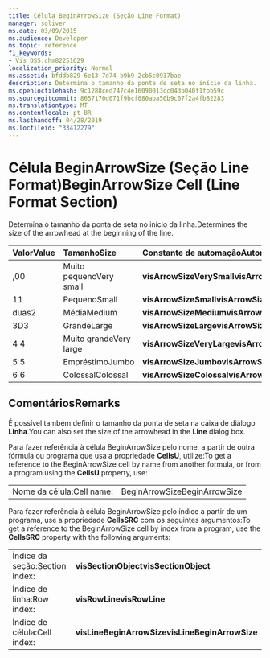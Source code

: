 ```yaml
---
title: Célula BeginArrowSize (Seção Line Format)
manager: soliver
ms.date: 03/09/2015
ms.audience: Developer
ms.topic: reference
f1_keywords:
- Vis_DSS.chm82251629
localization_priority: Normal
ms.assetid: bfddb829-6e13-7d74-b9b9-2cb5c0937bae
description: Determina o tamanho da ponta de seta no início da linha.
ms.openlocfilehash: 9c1288ced747c4e16090013cc043b040f1fbb59c
ms.sourcegitcommit: 8657170d071f9bcf680aba50b9c07f2a4fb82283
ms.translationtype: MT
ms.contentlocale: pt-BR
ms.lasthandoff: 04/28/2019
ms.locfileid: "33412279"
---
```

# <a name="beginarrowsize-cell-line-format-section"></a><span data-ttu-id="96534-103">Célula BeginArrowSize (Seção Line Format)</span><span class="sxs-lookup"><span data-stu-id="96534-103">BeginArrowSize Cell (Line Format Section)</span></span>

<span data-ttu-id="96534-104">Determina o tamanho da ponta de seta no início da linha.</span><span class="sxs-lookup"><span data-stu-id="96534-104">Determines the size of the arrowhead at the beginning of the line.</span></span>
  
|<span data-ttu-id="96534-105">**Valor**</span><span class="sxs-lookup"><span data-stu-id="96534-105">**Value**</span></span>|<span data-ttu-id="96534-106">**Tamanho**</span><span class="sxs-lookup"><span data-stu-id="96534-106">**Size**</span></span>|<span data-ttu-id="96534-107">**Constante de automação**</span><span class="sxs-lookup"><span data-stu-id="96534-107">**Automation constant**</span></span>|
|:-----|:-----|:-----|
| <span data-ttu-id="96534-108">,0</span><span class="sxs-lookup"><span data-stu-id="96534-108">0</span></span>  <br/> | <span data-ttu-id="96534-109">Muito pequeno</span><span class="sxs-lookup"><span data-stu-id="96534-109">Very small</span></span>  <br/> |<span data-ttu-id="96534-110">**visArrowSizeVerySmall**</span><span class="sxs-lookup"><span data-stu-id="96534-110">**visArrowSizeVerySmall**</span></span> <br/> |
| <span data-ttu-id="96534-111">1</span><span class="sxs-lookup"><span data-stu-id="96534-111">1</span></span>  <br/> | <span data-ttu-id="96534-112">Pequeno</span><span class="sxs-lookup"><span data-stu-id="96534-112">Small</span></span>  <br/> |<span data-ttu-id="96534-113">**visArrowSizeSmall**</span><span class="sxs-lookup"><span data-stu-id="96534-113">**visArrowSizeSmall**</span></span> <br/> |
| <span data-ttu-id="96534-114">duas</span><span class="sxs-lookup"><span data-stu-id="96534-114">2</span></span>  <br/> | <span data-ttu-id="96534-115">Média</span><span class="sxs-lookup"><span data-stu-id="96534-115">Medium</span></span>  <br/> |<span data-ttu-id="96534-116">**visArrowSizeMedium**</span><span class="sxs-lookup"><span data-stu-id="96534-116">**visArrowSizeMedium**</span></span> <br/> |
| <span data-ttu-id="96534-117">3D</span><span class="sxs-lookup"><span data-stu-id="96534-117">3</span></span>  <br/> | <span data-ttu-id="96534-118">Grande</span><span class="sxs-lookup"><span data-stu-id="96534-118">Large</span></span>  <br/> |<span data-ttu-id="96534-119">**visArrowSizeLarge**</span><span class="sxs-lookup"><span data-stu-id="96534-119">**visArrowSizeLarge**</span></span> <br/> |
| <span data-ttu-id="96534-120">4 </span><span class="sxs-lookup"><span data-stu-id="96534-120">4</span></span>  <br/> | <span data-ttu-id="96534-121">Muito grande</span><span class="sxs-lookup"><span data-stu-id="96534-121">Very large</span></span>  <br/> |<span data-ttu-id="96534-122">**visArrowSizeVeryLarge**</span><span class="sxs-lookup"><span data-stu-id="96534-122">**visArrowSizeVeryLarge**</span></span> <br/> |
| <span data-ttu-id="96534-123">5 </span><span class="sxs-lookup"><span data-stu-id="96534-123">5</span></span>  <br/> | <span data-ttu-id="96534-124">Empréstimo</span><span class="sxs-lookup"><span data-stu-id="96534-124">Jumbo</span></span>  <br/> |<span data-ttu-id="96534-125">**visArrowSizeJumbo**</span><span class="sxs-lookup"><span data-stu-id="96534-125">**visArrowSizeJumbo**</span></span> <br/> |
| <span data-ttu-id="96534-126">6 </span><span class="sxs-lookup"><span data-stu-id="96534-126">6</span></span>  <br/> | <span data-ttu-id="96534-127">Colossal</span><span class="sxs-lookup"><span data-stu-id="96534-127">Colossal</span></span>  <br/> |<span data-ttu-id="96534-128">**visArrowSizeColossal**</span><span class="sxs-lookup"><span data-stu-id="96534-128">**visArrowSizeColossal**</span></span> <br/> |
   
## <a name="remarks"></a><span data-ttu-id="96534-129">Comentários</span><span class="sxs-lookup"><span data-stu-id="96534-129">Remarks</span></span>

<span data-ttu-id="96534-130">É possível também definir o tamanho da ponta de seta na caixa de diálogo **Linha**.</span><span class="sxs-lookup"><span data-stu-id="96534-130">You can also set the size of the arrowhead in the **Line** dialog box.</span></span> 
  
<span data-ttu-id="96534-131">Para fazer referência à célula BeginArrowSize pelo nome, a partir de outra fórmula ou programa que usa a propriedade **CellsU**, utilize:</span><span class="sxs-lookup"><span data-stu-id="96534-131">To get a reference to the BeginArrowSize cell by name from another formula, or from a program using the **CellsU** property, use:</span></span> 
  
|||
|:-----|:-----|
| <span data-ttu-id="96534-132">Nome da célula:</span><span class="sxs-lookup"><span data-stu-id="96534-132">Cell name:</span></span>  <br/> | <span data-ttu-id="96534-133">BeginArrowSize</span><span class="sxs-lookup"><span data-stu-id="96534-133">BeginArrowSize</span></span>  <br/> |
   
<span data-ttu-id="96534-134">Para fazer referência à célula BeginArrowSize pelo índice a partir de um programa, use a propriedade **CellsSRC** com os seguintes argumentos:</span><span class="sxs-lookup"><span data-stu-id="96534-134">To get a reference to the BeginArrowSize cell by index from a program, use the **CellsSRC** property with the following arguments:</span></span> 
  
|||
|:-----|:-----|
| <span data-ttu-id="96534-135">Índice da seção:</span><span class="sxs-lookup"><span data-stu-id="96534-135">Section index:</span></span>  <br/> |<span data-ttu-id="96534-136">**visSectionObject**</span><span class="sxs-lookup"><span data-stu-id="96534-136">**visSectionObject**</span></span> <br/> |
| <span data-ttu-id="96534-137">Índice de linha:</span><span class="sxs-lookup"><span data-stu-id="96534-137">Row index:</span></span>  <br/> |<span data-ttu-id="96534-138">**visRowLine**</span><span class="sxs-lookup"><span data-stu-id="96534-138">**visRowLine**</span></span> <br/> |
| <span data-ttu-id="96534-139">Índice de célula:</span><span class="sxs-lookup"><span data-stu-id="96534-139">Cell index:</span></span>  <br/> |<span data-ttu-id="96534-140">**visLineBeginArrowSize**</span><span class="sxs-lookup"><span data-stu-id="96534-140">**visLineBeginArrowSize**</span></span> <br/> |
   

